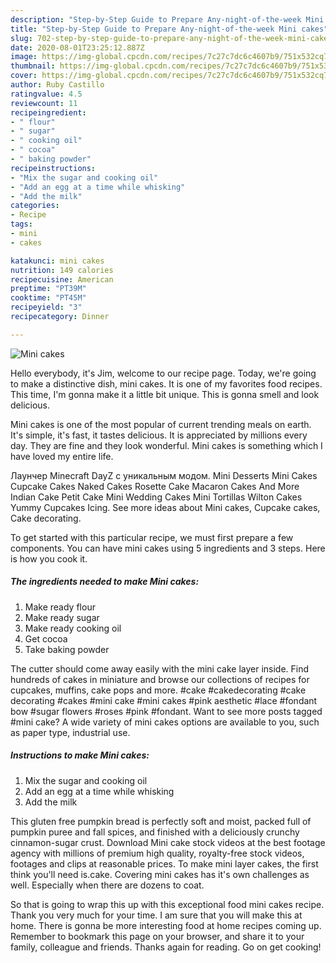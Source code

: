 ```yaml
---
description: "Step-by-Step Guide to Prepare Any-night-of-the-week Mini cakes"
title: "Step-by-Step Guide to Prepare Any-night-of-the-week Mini cakes"
slug: 702-step-by-step-guide-to-prepare-any-night-of-the-week-mini-cakes
date: 2020-08-01T23:25:12.887Z
image: https://img-global.cpcdn.com/recipes/7c27c7dc6c4607b9/751x532cq70/mini-cakes-recipe-main-photo.jpg
thumbnail: https://img-global.cpcdn.com/recipes/7c27c7dc6c4607b9/751x532cq70/mini-cakes-recipe-main-photo.jpg
cover: https://img-global.cpcdn.com/recipes/7c27c7dc6c4607b9/751x532cq70/mini-cakes-recipe-main-photo.jpg
author: Ruby Castillo
ratingvalue: 4.5
reviewcount: 11
recipeingredient:
- " flour"
- " sugar"
- " cooking oil"
- " cocoa"
- " baking powder"
recipeinstructions:
- "Mix the sugar and cooking oil"
- "Add an egg at a time while whisking"
- "Add the milk"
categories:
- Recipe
tags:
- mini
- cakes

katakunci: mini cakes 
nutrition: 149 calories
recipecuisine: American
preptime: "PT39M"
cooktime: "PT45M"
recipeyield: "3"
recipecategory: Dinner

---
```



![Mini cakes](https://img-global.cpcdn.com/recipes/7c27c7dc6c4607b9/751x532cq70/mini-cakes-recipe-main-photo.jpg)

Hello everybody, it's Jim, welcome to our recipe page. Today, we're going to make a distinctive dish, mini cakes. It is one of my favorites food recipes. This time, I'm gonna make it a little bit unique. This is gonna smell and look delicious.

Mini cakes is one of the most popular of current trending meals on earth. It's simple, it's fast, it tastes delicious. It is appreciated by millions every day. They are fine and they look wonderful. Mini cakes is something which I have loved my entire life.

Лаунчер Minecraft DayZ с уникальным модом. Mini Desserts Mini Cakes Cupcake Cakes Naked Cakes Rosette Cake Macaron Cakes And More Indian Cake Petit Cake Mini Wedding Cakes Mini Tortillas Wilton Cakes Yummy Cupcakes Icing. See more ideas about Mini cakes, Cupcake cakes, Cake decorating.


To get started with this particular recipe, we must first prepare a few components. You can have mini cakes using 5 ingredients and 3 steps. Here is how you cook it.

<!--inarticleads1-->

##### The ingredients needed to make Mini cakes:

1. Make ready  flour
1. Make ready  sugar
1. Make ready  cooking oil
1. Get  cocoa
1. Take  baking powder


The cutter should come away easily with the mini cake layer inside. Find hundreds of cakes in miniature and browse our collections of recipes for cupcakes, muffins, cake pops and more. #cake #cakedecorating #cake decorating #cakes #mini cake #mini cakes #pink aesthetic #lace #fondant bow #sugar flowers #roses #pink #fondant. Want to see more posts tagged #mini cake? A wide variety of mini cakes options are available to you, such as paper type, industrial use. 

<!--inarticleads2-->

##### Instructions to make Mini cakes:

1. Mix the sugar and cooking oil
1. Add an egg at a time while whisking
1. Add the milk


This gluten free pumpkin bread is perfectly soft and moist, packed full of pumpkin puree and fall spices, and finished with a deliciously crunchy cinnamon-sugar crust. Download Mini cake stock videos at the best footage agency with millions of premium high quality, royalty-free stock videos, footages and clips at reasonable prices. To make mini layer cakes, the first think you&#39;ll need is.cake. Covering mini cakes has it&#39;s own challenges as well. Especially when there are dozens to coat. 

So that is going to wrap this up with this exceptional food mini cakes recipe. Thank you very much for your time. I am sure that you will make this at home. There is gonna be more interesting food at home recipes coming up. Remember to bookmark this page on your browser, and share it to your family, colleague and friends. Thanks again for reading. Go on get cooking!
